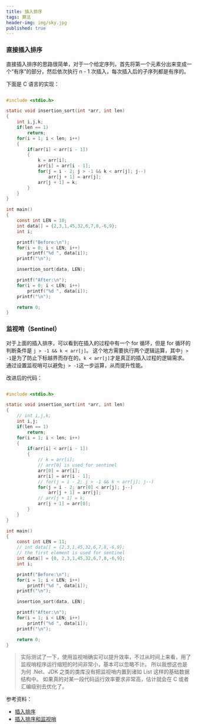 ```yaml
---
title: 插入排序
tags: 算法
header-img: img/sky.jpg
published: true
---
```


### 直接插入排序

直接插入排序的思路很简单，对于一个给定序列，首先将第一个元素分出来变成一个“有序”的部分，然后依次执行 n - 1 次插入，每次插入后的子序列都是有序的。

下面是 C 语言的实现：


```c

#include <stdio.h>

static void insertion_sort(int *arr, int len)
{
	int i,j,k;
	if(len == 1)
		return;
	for(i = 1; i < len; i++)
	{
		if(arr[i] < arr[i - 1])
		{
			k = arr[i];
			arr[i] = arr[i - 1];
			for(j = i - 2; j > -1 && k < arr[j]; j--)
				arr[j + 1] = arr[j];
			arr[j + 1] = k;
		}
	}
}

int main()
{
	const int LEN = 10;
	int data[] = {2,3,1,45,32,6,7,8,-6,9};
	int i;

	printf("Before:\n");
	for(i = 0; i < LEN; i++)
		printf("%d ", data[i]);
	printf("\n");

	insertion_sort(data, LEN);

	printf("After:\n");
	for(i = 0; i < LEN; i++)
		printf("%d ", data[i]);
	printf("\n");

	return 0;
}

```

### 监视哨（Sentinel）

对于上面的插入排序，可以看到在插入的过程中有一个 for 循环，但是 for 循环的判断条件是 `j > -1 && k < arr[j]`。
这个地方需要执行两个逻辑运算，其中`j > -1`是为了防止下标越界而存在的，`k < arr[j]`才是真正的插入过程的逻辑需求。
通过设置监视哨可以避免`j > -1`这一步运算，从而提升性能。

改进后的代码：

```c

#include <stdio.h>

static void insertion_sort(int *arr, int len)
{
	// int i,j,k;
	int i,j;
	if(len == 1)
		return;
	for(i = 1; i < len; i++)
	{
		if(arr[i] < arr[i - 1])
		{
			// k = arr[i];
			// arr[0] is used for sentinel
			arr[0] = arr[i];
			arr[i] = arr[i - 1];
			// for(j = i - 2; j > -1 && k < arr[j]; j--)
			for(j = i - 2; arr[0] < arr[j]; j--)
				arr[j + 1] = arr[j];
			// arr[j + 1] = k;
			arr[j + 1] = arr[0];
		}
	}
}

int main()
{
	const int LEN = 11;
	// int data[] = {2,3,1,45,32,6,7,8,-6,9};
	// the first element is used for sentinel
	int data[] = {0, 2,3,1,45,32,6,7,8,-6,9};
	int i;

	printf("Before:\n");
	for(i = 1; i < LEN; i++)
		printf("%d ", data[i]);
	printf("\n");

	insertion_sort(data, LEN);

	printf("After:\n");
	for(i = 1; i < LEN; i++)
		printf("%d ", data[i]);
	printf("\n");

	return 0;
}

```

> 实际测试了一下，使用监视哨确实可以提升效率，不过从时间上来看，用了监视哨程序运行缩短的时间非常小，基本可以忽略不计。
所以我想这也是为何 .Net、JDK 之类的类库没有把监视哨内置到诸如 List 这样的基础数据结构中。
如果真的对某一段代码运行效率要求非常高，估计就会在 C 或者汇编级别去优化了。

参考资料：

+ [插入排序](http://www.cnblogs.com/mengdd/archive/2012/11/24/2786490.html)
+ [插入排序和监视哨](http://blog.csdn.net/xuyangcao123/article/details/51684321)
